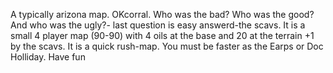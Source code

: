 A typically arizona map. OKcorral. Who was the bad? Who was the good? And who was the ugly?- last question is easy answerd-the scavs. It is a small 4 player map (90-90) with 4 oils at the base and 20 at the terrain +1 by the scavs. It is a quick rush-map. You must be faster as the Earps or Doc Holliday. Have fun